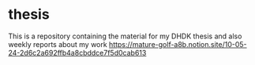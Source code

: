 # thesis
This is a repository containing the material for my DHDK thesis and also weekly reports about my work
https://mature-golf-a8b.notion.site/10-05-24-2d6c2a692ffb4a8cbddce7f5d0cab613
